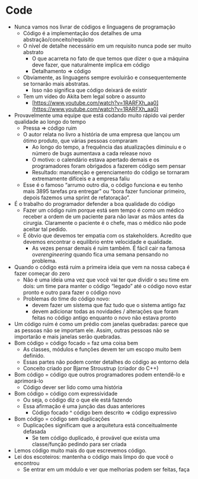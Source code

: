 # Code

- Nunca vamos nos livrar de códigos e linguagens de programação
    - Código é a implementação dos detalhes de uma abstração/conceito/requisito
    - O nível de detalhe necessário em um requisito nunca pode ser muito abstrato
        - O que acarreta no fato de que temos que dizer o que a máquina deve fazer, que naturalmente implica em código
        - Detalhamento ⇒ código
    - Obviamente, as linguagens sempre evoluirão e consequentemente se tornarão mais abstratas.
        - Isso não significa que código deixará de existir
    - Tem um vídeo do Akita bem legal sobre o assunto
        - [https://www.youtube.com/watch?v=1RARFXh_aa0](https://www.youtube.com/watch?v=1RARFXh_aa0)
- Provavelmente uma equipe que está codando muito rápido vai perder qualidade ao longo do tempo
    - Pressa ⇒ código ruim
    - O autor relata no livro a história de uma empresa que lançou um ótimo produto, que várias pessoas compraram
        - Ao longo do tempo, a frequência das atualizações diminuiu e o número de bugs aumentava a cada release novo
        - O motivo: o calendário estava apertado demais e os programadores foram obrigados a fazerem código sem pensar
        - Resultado: manutenção e gerenciamento do código se tornaram extremamente difíceis e a empresa faliu
    - Esse é o famoso “arrumo outro dia, o código funciona e eu tenho mais 3895 tarefas pra entregar” ou “bora fazer funcionar primeiro, depois fazemos uma sprint de refatoração”.
- É o trabalho do programador defender a boa qualidade do código
    - Fazer um código ruim porque está sem tempo é como um médico receber a ordem de um paciente para não lavar as mãos antes da cirurgia. Claramente o paciente é o chefe, mas o médico não pode aceitar tal pedido.
    - É óbvio que devemos ter empatia com os stakeholders. Acredito que devemos encontrar o equilíbrio entre velocidade e qualidade.
        - As vezes pensar demais é ruim também. É fácil cair na famosa o*verengineering* quando fica uma semana pensando no problema.
- Quando o código está ruim a primeira ideia que vem na nossa cabeça é fazer começar do zero
    - Não é uma ideia uma vez que você vai ter que dividir o seu time em dois: um time para manter o código “legado” até o código novo estar pronto e outro para fazer o código novo
    - Problemas do time do código novo:
        - devem fazer um sistema que faz tudo que o sistema antigo faz
        - devem adicionar todas as novidades / alterações que foram feitas no código antigo enquanto o novo não estava pronto
- Um código ruim é como um prédio com janelas quebradas: parece que as pessoas não se importam ele. Assim, outras pessoas não se importarão e mais janelas serão quebradas.
- Bom código = código focado = faz uma coisa bem
    - As classes, módulos e funções devem ter um escopo muito bem definido.
    - Essas partes não podem conter detalhes do código ao entorno dela
    - Conceito criado por Bjarne Stroustrup (criador do C++)
- Bom código = código que outros programadores podem entendê-lo e aprimorá-lo
    - Código dever ser lido como uma história
- Bom código = código com expressividade
    - Ou seja, o código diz o que ele está fazendo
    - Essa afirmação é uma junção das duas anteriores
        - Código focado ^ código bem descrito ⇒ código expressivo
- Bom código = código sem duplicações
    - Duplicações significam que a arquitetura está conceitualmente defasada
        - Se tem código duplicado, é provável que exista uma classe/função pedindo para ser criada
- Lemos código muito mais do que escrevemos código.
- Lei dos escoteiros: mantenha o código mais limpo do que você o encontrou
    - Se entrar em um módulo e ver que melhorias podem ser feitas, faça